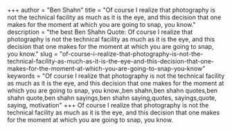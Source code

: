 +++
author = "Ben Shahn"
title = "Of course I realize that photography is not the technical facility as much as it is the eye, and this decision that one makes for the moment at which you are going to snap, you know."
description = "the best Ben Shahn Quote: Of course I realize that photography is not the technical facility as much as it is the eye, and this decision that one makes for the moment at which you are going to snap, you know."
slug = "of-course-i-realize-that-photography-is-not-the-technical-facility-as-much-as-it-is-the-eye-and-this-decision-that-one-makes-for-the-moment-at-which-you-are-going-to-snap-you-know"
keywords = "Of course I realize that photography is not the technical facility as much as it is the eye, and this decision that one makes for the moment at which you are going to snap, you know.,ben shahn,ben shahn quotes,ben shahn quote,ben shahn sayings,ben shahn saying,quotes, sayings,quote, saying, motivation"
+++
Of course I realize that photography is not the technical facility as much as it is the eye, and this decision that one makes for the moment at which you are going to snap, you know.
